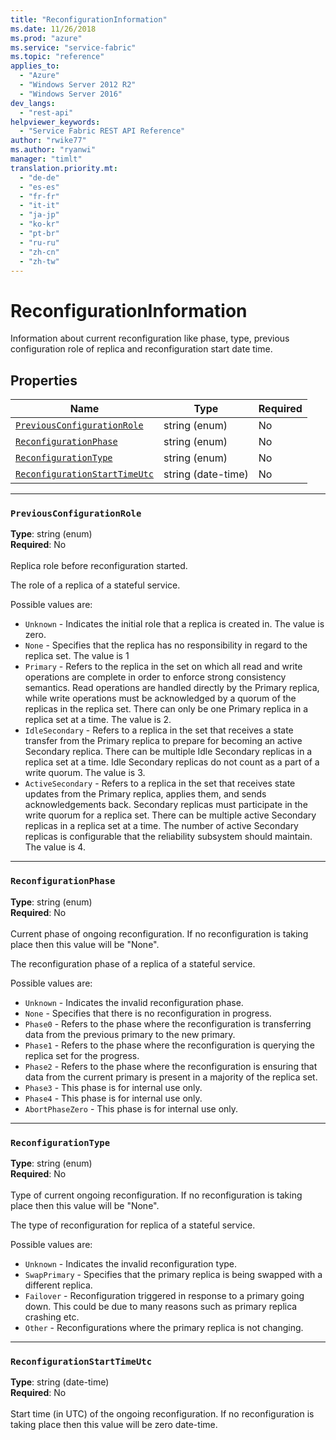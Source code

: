 ```yaml
---
title: "ReconfigurationInformation"
ms.date: 11/26/2018
ms.prod: "azure"
ms.service: "service-fabric"
ms.topic: "reference"
applies_to: 
  - "Azure"
  - "Windows Server 2012 R2"
  - "Windows Server 2016"
dev_langs: 
  - "rest-api"
helpviewer_keywords: 
  - "Service Fabric REST API Reference"
author: "rwike77"
ms.author: "ryanwi"
manager: "timlt"
translation.priority.mt: 
  - "de-de"
  - "es-es"
  - "fr-fr"
  - "it-it"
  - "ja-jp"
  - "ko-kr"
  - "pt-br"
  - "ru-ru"
  - "zh-cn"
  - "zh-tw"
---
```

# ReconfigurationInformation

Information about current reconfiguration like phase, type, previous configuration role of replica and reconfiguration start date time.

## Properties
| Name | Type | Required |
| --- | --- | --- |
| [`PreviousConfigurationRole`](#previousconfigurationrole) | string (enum) | No |
| [`ReconfigurationPhase`](#reconfigurationphase) | string (enum) | No |
| [`ReconfigurationType`](#reconfigurationtype) | string (enum) | No |
| [`ReconfigurationStartTimeUtc`](#reconfigurationstarttimeutc) | string (date-time) | No |

____
### `PreviousConfigurationRole`
__Type__: string (enum) <br/>
__Required__: No<br/>
<br/>
Replica role before reconfiguration started.

The role of a replica of a stateful service.

Possible values are: 

  - `Unknown` - Indicates the initial role that a replica is created in. The value is zero.
  - `None` - Specifies that the replica has no responsibility in regard to the replica set. The value is 1
  - `Primary` - Refers to the replica in the set on which all read and write operations are complete in order to enforce strong consistency semantics. Read operations are handled directly by the Primary replica, while write operations must be acknowledged by a quorum of the replicas in the replica set. There can only be one Primary replica in a replica set at a time. The value is 2.
  - `IdleSecondary` - Refers to a replica in the set that receives a state transfer from the Primary replica to prepare for becoming an active Secondary replica. There can be multiple Idle Secondary replicas in a replica set at a time. Idle Secondary replicas do not count as a part of a write quorum. The value is 3.
  - `ActiveSecondary` - Refers to a replica in the set that receives state updates from the Primary replica, applies them, and sends acknowledgements back. Secondary replicas must participate in the write quorum for a replica set. There can be multiple active Secondary replicas in a replica set at a time. The number of active Secondary replicas is configurable that the reliability subsystem should maintain. The value is 4.



____
### `ReconfigurationPhase`
__Type__: string (enum) <br/>
__Required__: No<br/>
<br/>
Current phase of ongoing reconfiguration. If no reconfiguration is taking place then this value will be "None".

The reconfiguration phase of a replica of a stateful service.

Possible values are: 

  - `Unknown` - Indicates the invalid reconfiguration phase.
  - `None` - Specifies that there is no reconfiguration in progress.
  - `Phase0` - Refers to the phase where the reconfiguration is transferring data from the previous primary to the new primary.
  - `Phase1` - Refers to the phase where the reconfiguration is querying the replica set for the progress.
  - `Phase2` - Refers to the phase where the reconfiguration is ensuring that data from the current primary is present in a majority of the replica set.
  - `Phase3` - This phase is for internal use only.
  - `Phase4` - This phase is for internal use only.
  - `AbortPhaseZero` - This phase is for internal use only.



____
### `ReconfigurationType`
__Type__: string (enum) <br/>
__Required__: No<br/>
<br/>
Type of current ongoing reconfiguration. If no reconfiguration is taking place then this value will be "None".

The type of reconfiguration for replica of a stateful service.

Possible values are: 

  - `Unknown` - Indicates the invalid reconfiguration type.
  - `SwapPrimary` - Specifies that the primary replica is being swapped with a different replica.
  - `Failover` - Reconfiguration triggered in response to a primary going down. This could be due to many reasons such as primary replica crashing etc.
  - `Other` - Reconfigurations where the primary replica is not changing.



____
### `ReconfigurationStartTimeUtc`
__Type__: string (date-time) <br/>
__Required__: No<br/>
<br/>
Start time (in UTC) of the ongoing reconfiguration. If no reconfiguration is taking place then this value will be zero date-time.
